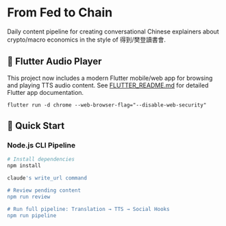 # From Fed to Chain

Daily content pipeline for creating conversational Chinese explainers about crypto/macro economics in the style of 得到/樊登讀書會.

## 📱 Flutter Audio Player

This project now includes a modern Flutter mobile/web app for browsing and playing TTS audio content. See [FLUTTER_README.md](./FLUTTER_README.md) for detailed Flutter app documentation.

`flutter run -d chrome --web-browser-flag="--disable-web-security"`

## 🚀 Quick Start

### Node.js CLI Pipeline

```bash
# Install dependencies
npm install

claude's write_url command

# Review pending content
npm run review

# Run full pipeline: Translation → TTS → Social Hooks
npm run pipeline
```